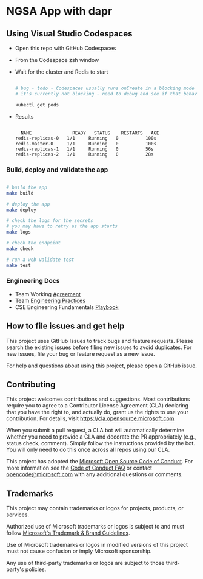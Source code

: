 # NGSA App with dapr

## Using Visual Studio Codespaces

- Open this repo with GitHub Codespaces
- From the Codespace zsh window
- Wait for the cluster and Redis to start

    ```bash

    # bug - todo - Codespaces usually runs onCreate in a blocking mode
    # it's currently not blocking - need to debug and see if that behavior has changed

    kubectl get pods

    ```

- Results

  ```text

    NAME               READY   STATUS    RESTARTS   AGE
  redis-replicas-0   1/1     Running   0          100s
  redis-master-0     1/1     Running   0          100s
  redis-replicas-1   1/1     Running   0          56s
  redis-replicas-2   1/1     Running   0          28s

  ```

### Build, deploy and validate the app

```bash

# build the app
make build

# deploy the app
make deploy

# check the logs for the secrets
# you may have to retry as the app starts
make logs

# check the endpoint
make check

# run a web validate test
make test

```

### Engineering Docs

- Team Working [Agreement](.github/WorkingAgreement.md)
- Team [Engineering Practices](.github/EngineeringPractices.md)
- CSE Engineering Fundamentals [Playbook](https://github.com/Microsoft/code-with-engineering-playbook)

## How to file issues and get help  

This project uses GitHub Issues to track bugs and feature requests. Please search the existing issues before filing new issues to avoid duplicates. For new issues, file your bug or feature request as a new issue.

For help and questions about using this project, please open a GitHub issue.

## Contributing

This project welcomes contributions and suggestions.  Most contributions require you to agree to a Contributor License Agreement (CLA) declaring that you have the right to, and actually do, grant us the rights to use your contribution. For details, visit <https://cla.opensource.microsoft.com>

When you submit a pull request, a CLA bot will automatically determine whether you need to provide a CLA and decorate the PR appropriately (e.g., status check, comment). Simply follow the instructions provided by the bot. You will only need to do this once across all repos using our CLA.

This project has adopted the [Microsoft Open Source Code of Conduct](https://opensource.microsoft.com/codeofconduct/). For more information see the [Code of Conduct FAQ](https://opensource.microsoft.com/codeofconduct/faq/) or contact [opencode@microsoft.com](mailto:opencode@microsoft.com) with any additional questions or comments.

## Trademarks

This project may contain trademarks or logos for projects, products, or services.

Authorized use of Microsoft trademarks or logos is subject to and must follow [Microsoft's Trademark & Brand Guidelines](https://www.microsoft.com/en-us/legal/intellectualproperty/trademarks/usage/general).

Use of Microsoft trademarks or logos in modified versions of this project must not cause confusion or imply Microsoft sponsorship.

Any use of third-party trademarks or logos are subject to those third-party's policies.
